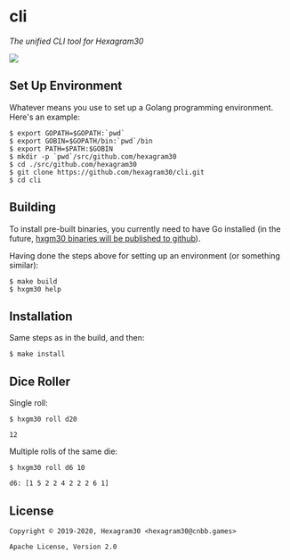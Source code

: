 # cli

*The unified CLI tool for Hexagram30*

[![][logo]][logo-large]


## Set Up Environment

Whatever means you use to set up a Golang programming environment. Here's an
example:

```shell
$ export GOPATH=$GOPATH:`pwd`
$ export GOBIN=$GOPATH/bin:`pwd`/bin
$ export PATH=$PATH:$GOBIN
$ mkdir -p `pwd`/src/github.com/hexagram30
$ cd ./src/github.com/hexagram30
$ git clone https://github.com/hexagram30/cli.git
$ cd cli
```

## Building

To install pre-built binaries, you currently need to have Go installed (in the
future, [hxgm30 binaries will be published to github](https://github.com/hexagram30/cli/issues/5)).

Having done the steps above for setting up an environment (or something similar):

```shell
$ make build
$ hxgm30 help
```

## Installation

Same steps as in the build, and then:

```shell
$ make install
```

## Dice Roller

Single roll:

```shell
$ hxgm30 roll d20
```
```
12
```

Multiple rolls of the same die:

```shell
$ hxgm30 roll d6 10
```
```
d6: [1 5 2 2 4 2 2 2 6 1]
```

## License

```
Copyright © 2019-2020, Hexagram30 <hexagram30@cnbb.games>

Apache License, Version 2.0
```

<!-- Named page links below: /-->

[logo]: https://raw.githubusercontent.com/hexagram30/resources/master/branding/logo/h30-logo-2-long-with-text-x695.png
[logo-large]: https://raw.githubusercontent.com/hexagram30/resources/master/branding/logo/h30-logo-2-long-with-text-x3440.png
